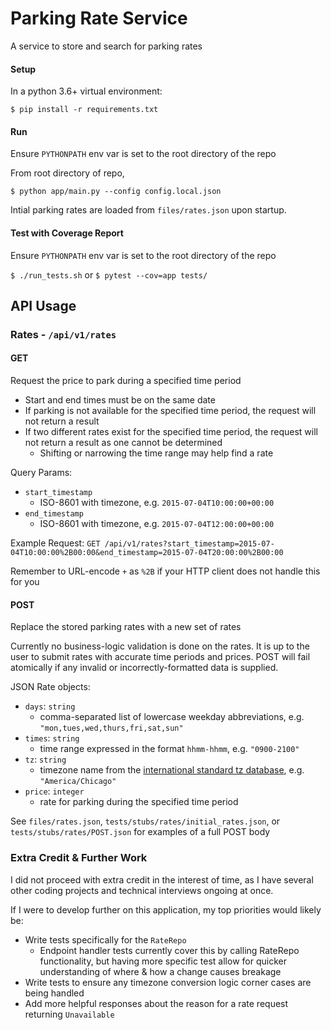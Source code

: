 # Parking Rate Service
A service to store and search for parking rates

 #### Setup
 In a python 3.6+ virtual environment:
 
```$ pip install -r requirements.txt```
 
 #### Run
 
 Ensure `PYTHONPATH` env var is set to the root directory of the repo

 From root directory of repo,

```$ python app/main.py --config config.local.json```

Intial parking rates are loaded from `files/rates.json` upon startup.

 #### Test with Coverage Report
 Ensure `PYTHONPATH` env var is set to the root directory of the repo
 
 ```$ ./run_tests.sh``` or ```$ pytest --cov=app tests/```
 
 
 ## API Usage
 
 ### Rates - `/api/v1/rates`
 
 #### GET 
 Request the price to park during a specified time period
 - Start and end times must be on the same date
 - If parking is not available for the specified time period, the request will not return a result
 - If two different rates exist for the specified time period, the request will not return a result as one cannot be determined
    -   Shifting or narrowing the time range may help find a rate 
 
 Query Params:
 - `start_timestamp`
    - ISO-8601 with timezone, e.g. `2015-07-04T10:00:00+00:00`
 - `end_timestamp`
    - ISO-8601 with timezone, e.g. `2015-07-04T12:00:00+00:00`
 
 Example Request:
 ```GET /api/v1/rates?start_timestamp=2015-07-04T10:00:00%2B00:00&end_timestamp=2015-07-04T20:00:00%2B00:00```
 
 Remember to URL-encode `+` as `%2B` if your HTTP client does not handle this for you
 
 #### POST
 Replace the stored parking rates with a new set of rates
 
 Currently no business-logic validation is done on the rates. It is up to the user to submit rates with accurate time periods and prices.
 POST will fail atomically if any invalid or incorrectly-formatted data is supplied.
 
 JSON Rate objects:
 - `days`: `string`
    - comma-separated list of lowercase weekday abbreviations, e.g. `"mon,tues,wed,thurs,fri,sat,sun"`
 - `times`: `string`
    - time range expressed in the format `hhmm-hhmm`, e.g. `"0900-2100"`
 - `tz`: `string`
    - timezone name from the [international standard tz database](https://en.wikipedia.org/wiki/List_of_tz_database_time_zones), e.g. `"America/Chicago"`
 - `price`: `integer`
    - rate for parking during the specified time period 
 
 See `files/rates.json`, `tests/stubs/rates/initial_rates.json`, or `tests/stubs/rates/POST.json` for examples of a full POST body
 
 
 
 ### Extra Credit & Further Work
 I did not proceed with extra credit in the interest of time, as I have several other coding projects and technical interviews ongoing at once.
 
 If I were to develop further on this application, my top priorities would likely be:
 - Write tests specifically for the `RateRepo`
    - Endpoint handler tests currently cover this by calling RateRepo functionality, but having more specific test allow for quicker understanding of where & how a change causes breakage
 - Write tests to ensure any timezone conversion logic corner cases are being handled
 - Add more helpful responses about the reason for a rate request returning `Unavailable`
  
 
 
 
 
